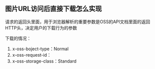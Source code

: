 ## 图片URL访问后直接下载怎么实现

请求的返回头里面，用于浏览器解析的重要参数是OSS的API文档里面的返回HTTP头，决定用户的下载行为的参数

下载的情况：

1. x-oss-boject-type：Normal
2. x-oss-request-id：
3. x-oss-storage-class：Standard



